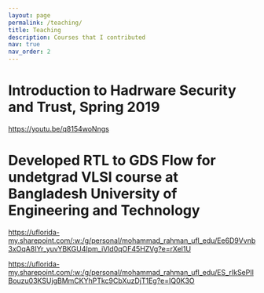 ```yaml
---
layout: page
permalink: /teaching/
title: Teaching
description: Courses that I contributed
nav: true
nav_order: 2
---
```


# Introduction to Hadrware Security and Trust, Spring 2019

https://youtu.be/q8154woNngs

# Developed RTL to GDS Flow for undetgrad VLSI course at Bangladesh University of Engineering and Technology

https://uflorida-my.sharepoint.com/:w:/g/personal/mohammad_rahman_ufl_edu/Ee6D9Vvnb3xOqA8IYr_yuvYBKGU4Ipm_iVld0qOF45HZVg?e=rXel1U

https://uflorida-my.sharepoint.com/:w:/g/personal/mohammad_rahman_ufl_edu/ES_rIkSePIlBouzu03KSUjgBMmCKYhPTkc9CbXuzDjT1Eg?e=IQ0K3O
